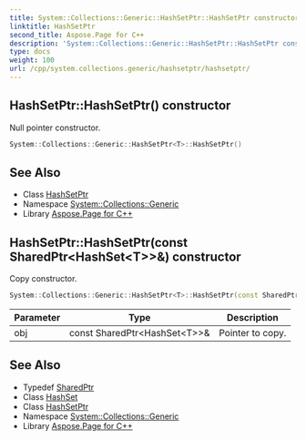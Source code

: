 ```yaml
---
title: System::Collections::Generic::HashSetPtr::HashSetPtr constructor
linktitle: HashSetPtr
second_title: Aspose.Page for C++
description: 'System::Collections::Generic::HashSetPtr::HashSetPtr constructor. Null pointer constructor in C++.'
type: docs
weight: 100
url: /cpp/system.collections.generic/hashsetptr/hashsetptr/
---
```

## HashSetPtr::HashSetPtr() constructor


Null pointer constructor.

```cpp
System::Collections::Generic::HashSetPtr<T>::HashSetPtr()
```

## See Also

* Class [HashSetPtr](../)
* Namespace [System::Collections::Generic](../../)
* Library [Aspose.Page for C++](../../../)
## HashSetPtr::HashSetPtr(const SharedPtr\<HashSet\<T\>\>\&) constructor


Copy constructor.

```cpp
System::Collections::Generic::HashSetPtr<T>::HashSetPtr(const SharedPtr<HashSet<T>> &obj)
```


| Parameter | Type | Description |
| --- | --- | --- |
| obj | const SharedPtr\<HashSet\<T\>\>\& | Pointer to copy. |

## See Also

* Typedef [SharedPtr](../../../system/sharedptr/)
* Class [HashSet](../../hashset/)
* Class [HashSetPtr](../)
* Namespace [System::Collections::Generic](../../)
* Library [Aspose.Page for C++](../../../)
